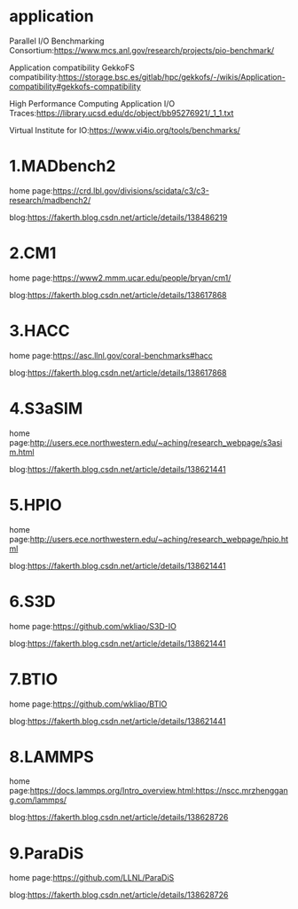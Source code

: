 # application
Parallel I/O Benchmarking Consortium:https://www.mcs.anl.gov/research/projects/pio-benchmark/

Application compatibility GekkoFS compatibility:https://storage.bsc.es/gitlab/hpc/gekkofs/-/wikis/Application-compatibility#gekkofs-compatibility

High Performance Computing Application I/O Traces:https://library.ucsd.edu/dc/object/bb95276921/_1_1.txt

Virtual Institute for IO:https://www.vi4io.org/tools/benchmarks/


# 1.MADbench2
home page:https://crd.lbl.gov/divisions/scidata/c3/c3-research/madbench2/

blog:https://fakerth.blog.csdn.net/article/details/138486219
# 2.CM1
home page:https://www2.mmm.ucar.edu/people/bryan/cm1/

blog:https://fakerth.blog.csdn.net/article/details/138617868
# 3.HACC
home page:https://asc.llnl.gov/coral-benchmarks#hacc

blog:https://fakerth.blog.csdn.net/article/details/138617868
# 4.S3aSIM
home page:http://users.ece.northwestern.edu/~aching/research_webpage/s3asim.html

blog:https://fakerth.blog.csdn.net/article/details/138621441
# 5.HPIO
home page:http://users.ece.northwestern.edu/~aching/research_webpage/hpio.html

blog:https://fakerth.blog.csdn.net/article/details/138621441
# 6.S3D
home page:https://github.com/wkliao/S3D-IO

blog:https://fakerth.blog.csdn.net/article/details/138621441
# 7.BTIO
home page:https://github.com/wkliao/BTIO

blog:https://fakerth.blog.csdn.net/article/details/138621441
# 8.LAMMPS
home page:https://docs.lammps.org/Intro_overview.html:https://nscc.mrzhenggang.com/lammps/

blog:https://fakerth.blog.csdn.net/article/details/138628726
# 9.ParaDiS
home page:https://github.com/LLNL/ParaDiS

blog:https://fakerth.blog.csdn.net/article/details/138628726


